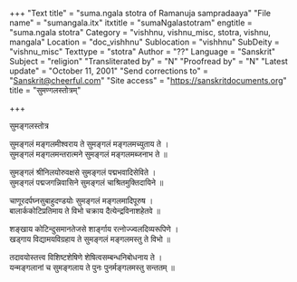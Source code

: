 +++
"Text title" = "suma.ngala stotra of Ramanuja sampradaaya"
"File name" = "sumangala.itx"
itxtitle = "sumaNgalastotram"
engtitle = "suma.ngala stotra"
Category = "vishhnu, vishnu_misc, stotra, vishnu, mangala"
Location = "doc_vishhnu"
Sublocation = "vishhnu"
SubDeity = "vishnu_misc"
Texttype = "stotra"
Author = "??"
Language = "Sanskrit"
Subject = "religion"
"Transliterated by" = "N"
"Proofread by" = "N"
"Latest update" = "October 11, 2001"
"Send corrections to" = "Sanskrit@cheerful.com"
"Site access" = "https://sanskritdocuments.org"
title = "सुमण्गलस्तोत्रम्"

+++
  
 सुमङ्गलस्तोत्र   
  
सुमङ्गलं मङ्गलमीश्वराय ते सुमङ्गलं मङ्गलमच्युताय ते ।  
सुमङ्गलं मङ्गलमन्तरात्मने सुमङ्गलं मङ्गलमब्जनाभ ते ॥  
  
सुमङ्गलं श्रीनिलयोरुवक्षसे सुमङ्गलं पद्मभवादिसेविते ।  
सुमङ्गलं पद्मजगन्निवासिने सुमङ्गलं चाश्रितमुक्तिदायिने ॥  
  
चाणूरदर्पघ्नसुबाहुदण्डयोः सुमङ्गलं मङ्गलमादिपूरुष ।  
बालार्ककोटिप्रतिमाय ते विभो चक्राय दैत्येन्द्रविनाशहेतवे ॥  
  
शङ्खाय कोटिन्दुसमानतेजसे शार्ङ्गाय रत्नोज्ज्वलदिव्यरूपिणे ।  
खड्गाय विद्यामयविग्रहाय ते सुमङ्गलं मङ्गलमस्तु ते विभो ॥  
  
तदावयोस्तत्त्व विशिष्टशेषिणे शेषित्वसम्बन्धनिबोधनाय ते ।  
यन्मङ्गलानां च सुमङ्गलाय ते पुनः पुनर्मङ्गलमस्तु सन्ततम् ॥  
  
  
  
